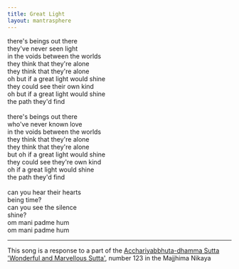 ```yaml
---      
title: Great Light  
layout: mantrasphere      
---      
```

      
there's beings out there  
they've never seen light  
in the voids between the worlds  
they think that they're alone  
they think that they're alone  
oh but if a great light would shine  
they could see their own kind  
oh but if a great light would shine  
the path they'd find  
   
there's beings out there  
who've never known love  
in the voids between the worlds  
they think that they're alone  
they think that they're alone  
but oh if a great light would shine  
they could see they're own kind  
oh if a great light would shine  
the path they'd find  
   
can you hear their hearts  
being time?  
can you see the silence  
shine?  
om mani padme hum  
om mani padme hum  
***  

This song is a response to a part of the [Acchariyabbhuta-dhamma Sutta 'Wonderful and Marvellous Sutta'](/pages/suttas/mn/123-wonderful.html), number 123 in the Majjhima Nikaya  
